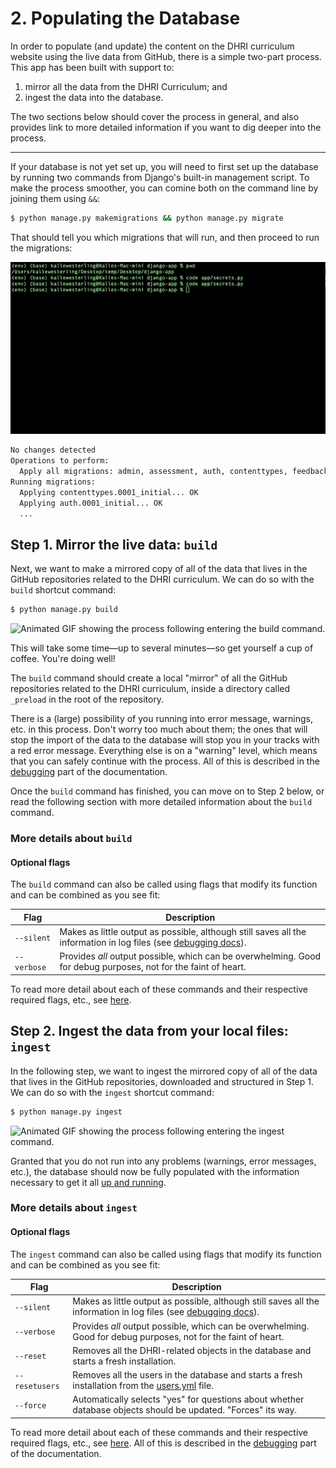 # 2. Populating the Database

In order to populate (and update) the content on the DHRI curriculum website using the live data from GitHub, there is a simple two-part process. This app has been built with support to:

1. mirror all the data from the DHRI Curriculum; and
2. ingest the data into the database.

The two sections below should cover the process in general, and also provides link to more detailed information if you want to dig deeper into the process.

---

If your database is not yet set up, you will need to first set up the database by running two commands from Django's built-in management script. To make the process smoother, you can comine both on the command line by joining them using `&&`:

```sh
$ python manage.py makemigrations && python manage.py migrate
```

That should tell you which migrations that will run, and then proceed to run the migrations:

![Animated GIF showing the migration process also represented in text below.](images/07-migrate.gif)

```sh
No changes detected
Operations to perform:
  Apply all migrations: admin, assessment, auth, contenttypes, feedback, glossary, insight, install, learner, lesson, library, sessions, website, workshop
Running migrations:
  Applying contenttypes.0001_initial... OK
  Applying auth.0001_initial... OK
  ...
```

## Step 1. Mirror the live data: `build`

Next, we want to make a mirrored copy of all of the data that lives in the GitHub repositories related to the DHRI curriculum. We can do so with the `build` shortcut command:

```sh
$ python manage.py build
```

![Animated GIF showing the process following entering the `build` command.](images/08-build.gif)

This will take some time—up to several minutes—so get yourself a cup of coffee. You're doing well!

The `build` command should create a local "mirror" of all the GitHub repositories related to the DHRI curriculum, inside a directory called `_preload` in the root of the repository.

There is a (large) possibility of you running into error message, warnings, etc. in this process. Don't worry too much about them; the ones that will stop the import of the data to the database will stop you in your tracks with a red error message. Everything else is on a "warning" level, which means that you can safely continue with the process. All of this is described in the [debugging](../debugging/index.md) part of the documentation.

Once the `build` command has finished, you can move on to Step 2 below, or read the following section with more detailed information about the `build` command.

### More details about `build`

#### Optional flags

The `build` command can also be called using flags that modify its function and can be combined as you see fit:

| Flag        | Description                          |
| ----------- | ------------------------------------ |
| `--silent`  | Makes as little output as possible, although still saves all the information in log files (see [debugging docs](../debugging/index.md)).  |
| `--verbose` | Provides _all_ output possible, which can be overwhelming. Good for debug purposes, not for the faint of heart. |

To read more detail about each of these commands and their respective required flags, etc., see [here](../under-the-hood/build.md).

## Step 2. Ingest the data from your local files: `ingest`

In the following step, we want to ingest the mirrored copy of all of the data that lives in the GitHub repositories, downloaded and structured in Step 1. We can do so with the `ingest` shortcut command:

```sh
$ python manage.py ingest
```

![Animated GIF showing the process following entering the `ingest` command.](images/09-ingest.gif)

Granted that you do not run into any problems (warnings, error messages, etc.), the database should now be fully populated with the information necessary to get it all [up and running](3-running-the-instance-locally.md).

### More details about `ingest`

#### Optional flags

The `ingest` command can also be called using flags that modify its function and can be combined as you see fit:

| Flag        | Description                          |
| ----------- | ------------------------------------ |
| `--silent`  | Makes as little output as possible, although still saves all the information in log files (see [debugging docs](../debugging/index.md)).  |
| `--verbose` | Provides _all_ output possible, which can be overwhelming. Good for debug purposes, not for the faint of heart. |
| `--reset` | Removes all the DHRI-related objects in the database and starts a fresh installation. |
| `--resetusers` | Removes all the users in the database and starts a fresh installation from the [users.yml](../settings/add-new-user.md) file. |
| `--force` | Automatically selects "yes" for questions about whether database objects should be updated. "Forces" its way. |

To read more detail about each of these commands and their respective required flags, etc., see [here](../under-the-hood/ingest.md). All of this is described in the [debugging](../debugging/index.md) part of the documentation.
